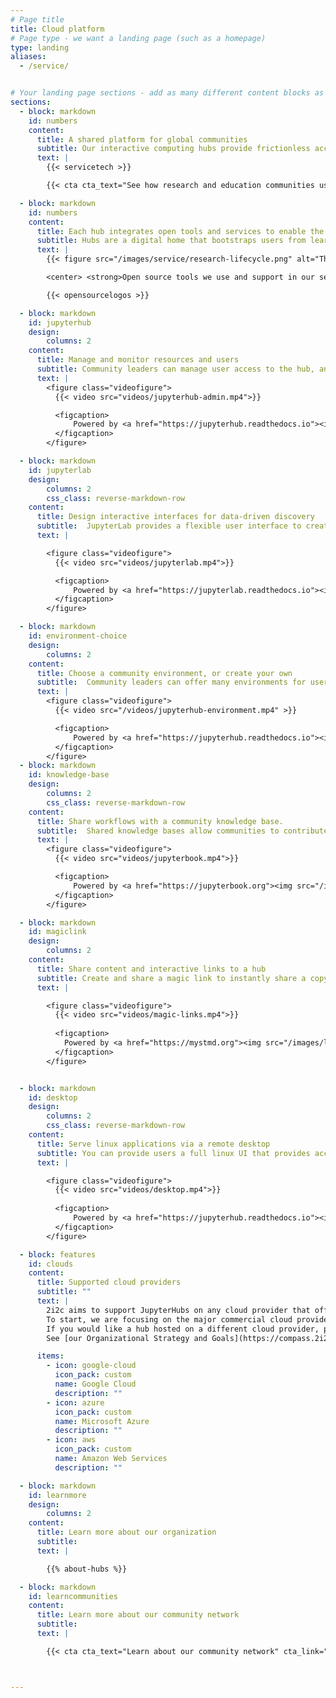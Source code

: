 ```yaml
---
# Page title
title: Cloud platform
# Page type - we want a landing page (such as a homepage)
type: landing
aliases:
  - /service/


# Your landing page sections - add as many different content blocks as you like
sections:
  - block: markdown
    id: numbers
    content:
      title: A shared platform for global communities
      subtitle: Our interactive computing hubs provide frictionless access to open infrastructure to connect, create, and share knowledge using data.
      text: |
        {{< servicetech >}}

        {{< cta cta_text="See how research and education communities use this platform" cta_link="/communities" cta_new_tab="false" >}}

  - block: markdown
    id: numbers
    content:
      title: Each hub integrates open tools and services to enable the lifecycle of knowledge creation
      subtitle: Hubs are a digital home that bootstraps users from learning their first workflows to making discoveries and sharing with others.
      text: |
        {{< figure src="/images/service/research-lifecycle.png" alt="The research lifecycle we enable.">}}

        <center> <strong>Open source tools we use and support in our service.</strong></center>

        {{< opensourcelogos >}}

  - block: markdown
    id: jupyterhub
    design:
        columns: 2
    content:
      title: Manage and monitor resources and users
      subtitle: Community leaders can manage user access to the hub, and provide each user their own workspace that persists over time.
      text: |
        <figure class="videofigure">
          {{< video src="videos/jupyterhub-admin.mp4">}}

          <figcaption>
              Powered by <a href="https://jupyterhub.readthedocs.io"><img src="/images/logos/project/jupyterhub.svg" /></a>
          </figcaption>
        </figure>

  - block: markdown
    id: jupyterlab
    design:
        columns: 2
        css_class: reverse-markdown-row
    content:
      title: Design interactive interfaces for data-driven discovery
      subtitle:  JupyterLab provides a flexible user interface to create and explore notebooks, interactive visualizations, and computational narratives.
      text: |

        <figure class="videofigure">
          {{< video src="videos/jupyterlab.mp4">}}

          <figcaption>
              Powered by <a href="https://jupyterlab.readthedocs.io"><img src="/images/logos/project/jupyterlab.svg" /></a> and <a href="https://mystmd.org"><img src="/images/logos/project/myst.svg" /></a>. Example from <a href="https://github.com/google/neuroglancer"> Neuroglancer-JupyterLab</a>.
          </figcaption>
        </figure>

  - block: markdown
    id: environment-choice
    design:
        columns: 2
    content:
      title: Choose a community environment, or create your own
      subtitle:  Community leaders can offer many environments for users to fit all of their workflows.
      text: |
        <figure class="videofigure">
          {{< video src="/videos/jupyterhub-environment.mp4" >}}

          <figcaption>
              Powered by <a href="https://jupyterhub.readthedocs.io"><img src="/images/logos/project/jupyterhub.svg" /></a> and <a href="https://repo2docker.readthedocs.io"><img src="/images/logos/project/repo2docker.png" /></a>. Example from <a href="https://www.earthdata.nasa.gov/esds/veda">the NASA VEDA project</a>.
          </figcaption>
        </figure>
  - block: markdown
    id: knowledge-base
    design:
        columns: 2
        css_class: reverse-markdown-row
    content:
      title: Share workflows with a community knowledge base.
      subtitle:  Shared knowledge bases allow communities to contribute their ideas and work to a shared space that is accessible to the community.
      text: |
        <figure class="videofigure">
          {{< video src="videos/jupyterbook.mp4">}}

          <figcaption>
              Powered by <a href="https://jupyterbook.org"><img src="/images/logos/project/jupyterbook.svg" /></a> and <a href="https://mystmd.org"><img src="/images/logos/project/myst.svg" /></a>. Example from <a href="https://book.cryointhecloud.com/intro.html">the CryoCloud JupyterBook</a>.
          </figcaption>
        </figure>

  - block: markdown
    id: magiclink
    design:
        columns: 2
    content:
      title: Share content and interactive links to a hub
      subtitle: Create and share a magic link to instantly share a copy of your content with anyone so that they can interact and explore with live code and data.
      text: |

        <figure class="videofigure">
          {{< video src="videos/magic-links.mp4">}}
          
          <figcaption>
            Powered by <a href="https://mystmd.org"><img src="/images/logos/project/myst.svg" /></a> and <a href="https://jupyterhub.readthedocs.io"><img src="/images/logos/project/jupyterhub.svg" /></a>. Example from <a href="https://www.biorxiv.org/content/10.1101/2024.01.25.577295v1">the Spyglass toolbox paper</a>.
          </figcaption>
        </figure>


  - block: markdown
    id: desktop
    design:
        columns: 2
        css_class: reverse-markdown-row
    content:
      title: Serve linux applications via a remote desktop
      subtitle: You can provide users a full linux UI that provides access to GUI applications via the web.
      text: |

        <figure class="videofigure">
          {{< video src="videos/desktop.mp4">}}
          
          <figcaption>
              Powered by <a href="https://jupyterhub.readthedocs.io"><img src="/images/logos/project/jupyterhub.svg" /></a>. Example from <a href="https://www.earthdata.nasa.gov/esds/veda">the NASA VEDA project</a>.
          </figcaption>
        </figure>

  - block: features
    id: clouds
    content:
      title: Supported cloud providers
      subtitle: ""
      text: |
        2i2c aims to support JupyterHubs on any cloud provider that offers a managed Kubernetes service.
        To start, we are focusing on the major commercial cloud providers listed below.
        If you would like a hub hosted on a different cloud provider, please [give us your feedback](mailto:hello@2i2c.org).
        See [our Organizational Strategy and Goals](https://compass.2i2c.org/organization/strategy.html) to learn more about our plans.

      items:
        - icon: google-cloud
          icon_pack: custom
          name: Google Cloud
          description: ""
        - icon: azure 
          icon_pack: custom
          name: Microsoft Azure
          description: ""
        - icon: aws
          icon_pack: custom 
          name: Amazon Web Services
          description: ""

  - block: markdown
    id: learnmore
    design:
        columns: 2
    content:
      title: Learn more about our organization
      subtitle: 
      text: |

        {{% about-hubs %}}

  - block: markdown
    id: learncommunities
    content:
      title: Learn more about our community network
      subtitle: 
      text: |

        {{< cta cta_text="Learn about our community network" cta_link="/communities" cta_new_tab="false" >}}



---
```


